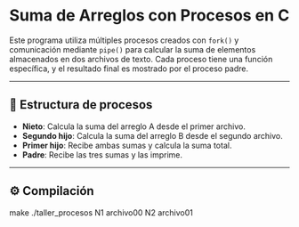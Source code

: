 # Suma de Arreglos con Procesos en C

Este programa utiliza múltiples procesos creados con `fork()` y comunicación mediante `pipe()` para calcular la suma de elementos almacenados en dos archivos de texto. Cada proceso tiene una función específica, y el resultado final es mostrado por el proceso padre.

---

## 🧩 Estructura de procesos

- **Nieto**: Calcula la suma del arreglo A desde el primer archivo.
- **Segundo hijo**: Calcula la suma del arreglo B desde el segundo archivo.
- **Primer hijo**: Recibe ambas sumas y calcula la suma total.
- **Padre**: Recibe las tres sumas y las imprime.

---

## ⚙️ Compilación

make
./taller_procesos N1 archivo00 N2 archivo01
